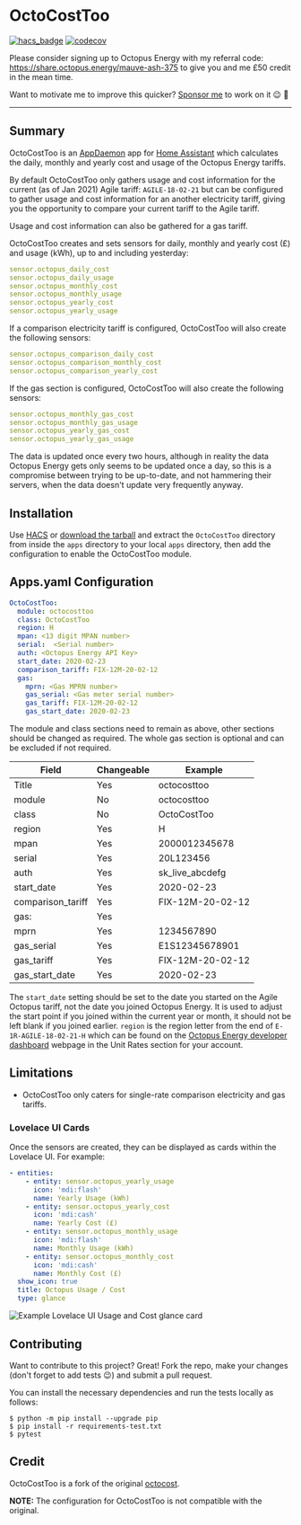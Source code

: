 # OctoCostToo

[![hacs_badge](https://img.shields.io/badge/HACS-Custom-orange.svg)](https://github.com/custom-components/hacs) [![codecov](https://codecov.io/gh/lildude/OctoCostToo/branch/main/graph/badge.svg?token=OEGCXZNPDX)](https://codecov.io/gh/lildude/OctoCostToo)

Please consider signing up to Octopus Energy with my referral code: <https://share.octopus.energy/mauve-ash-375> to give you and me £50 credit in the mean time.

Want to motivate me to improve this quicker? [Sponsor me](https://github.com/sponsors/lildude) to work on it 😉 💖

---

## Summary

OctoCostToo is an [AppDaemon](https://www.home-assistant.io/docs/ecosystem/appdaemon/) app for [Home Assistant](https://www.home-assistant.io/) which calculates the daily, monthly and yearly cost and usage of the Octopus Energy tariffs.

By default OctoCostToo only gathers usage and cost information for the current (as of Jan 2021) Agile tariff: `AGILE-18-02-21` but can be configured to gather usage and cost information for an another electricity tariff, giving you the opportunity to compare your current tariff to the Agile tariff.

Usage and cost information can also be gathered for a gas tariff.

OctoCostToo creates and sets sensors for daily, monthly and yearly cost (£) and usage (kWh), up to and including yesterday:

```yaml
sensor.octopus_daily_cost
sensor.octopus_daily_usage
sensor.octopus_monthly_cost
sensor.octopus_monthly_usage
sensor.octopus_yearly_cost
sensor.octopus_yearly_usage
```

If a comparison electricity tariff is configured, OctoCostToo will also create the following sensors:

```yaml
sensor.octopus_comparison_daily_cost
sensor.octopus_comparison_monthly_cost
sensor.octopus_comparison_yearly_cost
```

If the gas section is configured, OctoCostToo will also create the following sensors:

```yaml
sensor.octopus_monthly_gas_cost
sensor.octopus_monthly_gas_usage
sensor.octopus_yearly_gas_cost
sensor.octopus_yearly_gas_usage
```

The data is updated once every two hours, although in reality the data Octopus Energy gets only seems to be updated once a day, so this is a compromise between trying to be up-to-date, and not hammering their servers, when the data doesn't update very frequently anyway.

## Installation

Use [HACS](https://github.com/custom-components/hacs) or [download the tarball](https://github.com/lildude/OctoCostToo/releases) and extract the `OctoCostToo` directory from inside the `apps` directory to your local `apps` directory, then add the configuration to enable the OctoCostToo module.

## Apps.yaml Configuration

```yaml
OctoCostToo:
  module: octocosttoo 
  class: OctoCostToo 
  region: H
  mpan: <13 digit MPAN number>
  serial:  <Serial number>
  auth: <Octopus Energy API Key>
  start_date: 2020-02-23
  comparison_tariff: FIX-12M-20-02-12
  gas:
    mprn: <Gas MPRN number>
    gas_serial: <Gas meter serial number>
    gas_tariff: FIX-12M-20-02-12
    gas_start_date: 2020-02-23
```

The module and class sections need to remain as above, other sections should be changed as required. The whole gas section is optional and can be excluded if not required.

| Field             | Changeable | Example          |
| -----             | ---------- | -------          |
| Title             | Yes        | octocosttoo      |
| module            | No         | octocosttoo      |
| class             | No         | OctoCostToo      |
| region            | Yes        | H                |
| mpan              | Yes        | 2000012345678    |
| serial            | Yes        | 20L123456        |
| auth              | Yes        | sk_live_abcdefg  |
| start_date        | Yes        | 2020-02-23       |
| comparison_tariff | Yes        | FIX-12M-20-02-12 |
| gas:              | Yes        |                  |
| mprn              | Yes        | 1234567890       |
| gas_serial        | Yes        | E1S12345678901   |
| gas_tariff        | Yes        | FIX-12M-20-02-12 |
| gas_start_date    | Yes        | 2020-02-23       |

The `start_date` setting should be set to the date you started on the Agile Octopus tariff, not the date you joined Octopus Energy. It is used to adjust the start point if you joined within the current year or month, it should not be left blank if you joined earlier.
`region` is the region letter from the end of `E-1R-AGILE-18-02-21-H` which can be found on the [Octopus Energy developer dashboard](https://octopus.energy/dashboard/developer/) webpage in the Unit Rates section for your account.

## Limitations

- OctoCostToo only caters for single-rate comparison electricity and gas tariffs.

### Lovelace UI Cards

Once the sensors are created, they can be displayed as cards within the Lovelace UI. For example:

```yaml
- entities:
    - entity: sensor.octopus_yearly_usage
      icon: 'mdi:flash'
      name: Yearly Usage (kWh)
    - entity: sensor.octopus_yearly_cost
      icon: 'mdi:cash'
      name: Yearly Cost (£)
    - entity: sensor.octopus_monthly_usage
      icon: 'mdi:flash'
      name: Monthly Usage (kWh)
    - entity: sensor.octopus_monthly_cost
      icon: 'mdi:cash'
      name: Monthly Cost (£)
  show_icon: true
  title: Octopus Usage / Cost
  type: glance
```

![Example Lovelace UI Usage and Cost glance card](https://github.com/lildude/OctoCostToo/blob/main/LovelaceUsageCard.PNG)

## Contributing

Want to contribute to this project? Great! Fork the repo, make your changes (don't forget to add tests 😉) and submit a pull request.

You can install the necessary dependencies and run the tests locally as follows:

```console
$ python -m pip install --upgrade pip
$ pip install -r requirements-test.txt
$ pytest
```

## Credit

OctoCostToo is a fork of the original [octocost](https://github.com/badguy99/octocost).

**NOTE:** The configuration for OctoCostToo is not compatible with the original.
